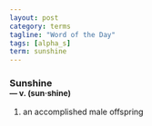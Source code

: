 ```yaml
---
layout: post
category: terms
tagline: "Word of the Day"
tags: [alpha_s]
term: sunshine
---
```


<h3>Sunshine<br/> <small>&mdash; v. (sun<span>&middot;</span>shine)</small></h3>
<p><ol><li>an accomplished male offspring</li>
</ol></p>
